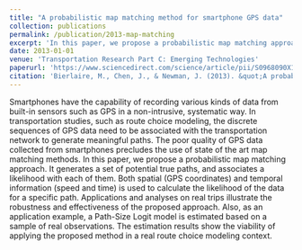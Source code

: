 ```yaml
---
title: "A probabilistic map matching method for smartphone GPS data"
collection: publications
permalink: /publication/2013-map-matching
excerpt: 'In this paper, we propose a probabilistic map matching approach.'
date: 2013-01-01
venue: 'Transportation Research Part C: Emerging Technologies'
paperurl: 'https://www.sciencedirect.com/science/article/pii/S0968090X12001064'
citation: 'Bierlaire, M., Chen, J., & Newman, J. (2013). &quot;A probabilistic map matching method for smartphone GPS data.&quot; <i>Transportation Research Part C: Emerging Technologies</i>, 26, 78-98.'
---
```

Smartphones have the capability of recording various kinds of data from built-in sensors 
such as GPS in a non-intrusive, systematic way. In transportation studies, such as route 
choice modeling, the discrete sequences of GPS data need to be associated with the 
transportation network to generate meaningful paths. The poor quality of GPS data 
collected from smartphones precludes the use of state of the art map matching methods. In 
this paper, we propose a probabilistic map matching approach. It generates a set of 
potential true paths, and associates a likelihood with each of them. Both spatial (GPS 
coordinates) and temporal information (speed and time) is used to calculate the 
likelihood of the data for a specific path. Applications and analyses on real trips 
illustrate the robustness and effectiveness of the proposed approach. Also, as an 
application example, a Path-Size Logit model is estimated based on a sample of real 
observations. The estimation results show the viability of applying the proposed method 
in a real route choice modeling context.

